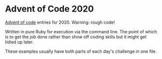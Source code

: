 # Advent of Code 2020
[Advent of code](https://adventofcode.com) entries for 2020. Warning: rough code!

Written in pure Ruby for execution via the command line. The point of which is to get the job done rather than show off coding skills but it might get tidied up later.

These examples usually have both parts of each day's challenge in one file.
